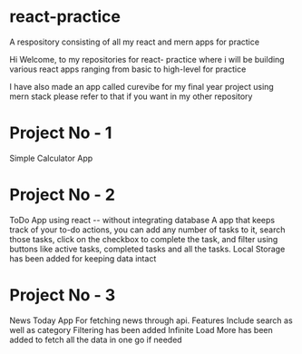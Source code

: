 # react-practice
A respository consisting of all my react and mern apps for practice 

Hi Welcome, to my repositories for react- practice where i will be building various react apps ranging from basic to high-level for practice 

I have also made an app called curevibe for my final year project using mern stack please refer to that if you want in my other repository

# Project No - 1
Simple Calculator App 

# Project No - 2 
ToDo App using react -- without integrating database 
A app that keeps track of your to-do actions, you can add any number of tasks to it, search those tasks, click on the checkbox to complete the task, and filter using buttons like active tasks, completed tasks and all the tasks.
Local Storage has been added for keeping data intact

# Project No - 3 
News Today App For fetching news through api. 
Features Include search as well as category Filtering has been added 
Infinite Load More has been added to fetch all the data in one go if needed



